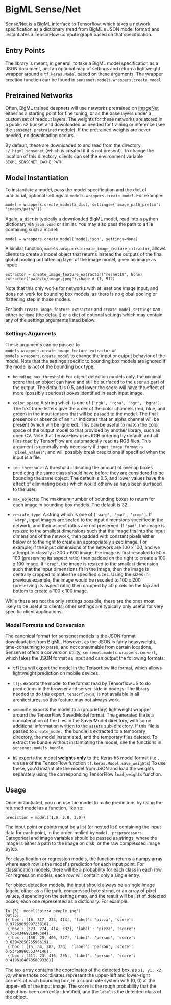 # BigML Sense/Net

Sense/Net is a BigML interface to Tensorflow, which takes a network
specification as a dictionary (read from BigML's JSON model format)
and instantiates a TensorFlow compute graph based on that
specification.

## Entry Points

The library is meant, in general, to take a BigML model specification
as a JSON document, and an optional map of settings and return a
lightweight wrapper around a `tf.keras.Model` based on these
arguments.  The wrapper creation function can be found in
`sensenet.models.wrappers.create_model`

## Pretrained Networks

Often, BigML trained deepnets will use networks pretrained on
[ImageNet](http://www.image-net.org/) either as a starting point for
fine tuning, or as the base layers under a custom set of readout
layers.  The weights for these networks are stored in a public s3
bucket and downloaded as needed for training or inference (see the
`sensenet.pretrained` module).  If the pretrained weights are never
needed, no downloading occurs.

By default, these are downloaded to and read from the directory
`~/.bigml_sensenet` (which is created if it is not present).  To
change the location of this directory, clients can set the environment
variable `BIGML_SENSENET_CACHE_PATH`.

## Model Instantiation

To instantiate a model, pass the model specification and the dict of
additional, optional settings to `models.wrappers.create_model`.  For
example:

```
model = wrappers.create_model(a_dict, settings={'image_path_prefix': 'images/path/'})
```

Again, `a_dict` is typically a downloaded BigML model, read into a
python dictionary via `json.load` or similar.  You may also pass the
path to a file containing such a model:

```
model = wrappers.create_model('model.json', settings=None)
```

A similar function, `models.wrappers.create_image_feature_extractor`,
allows clients to create a model object that returns instead the
outputs of the final global pooling or flattening layer of the image
model, given an image as input:

```
extractor = create_image_feature_extractor("resnet18", None)
extractor("path/to/image.jpeg").shape # (1, 512)
```

Note that this only works for networks with at least one image input,
and does not work for bounding box models, as there is no global
pooling or flattening step in those models.

For both `create_image_feature_extractor` and `create model`,
`settings` can either be `None` (the default) or a dict of optional
settings which may contain any of the settings arguments listed below.

### Settings Arguments

These arguments can be passed to
`models.wrappers.create_image_feature_extractor` or
`models.wrappers.create_model` to change the input or output behavior
of the model.  Note that the settings specific to bounding box models
are ignored if the model is not of the bounding box type.

- `bounding_box_threshold`: For object detection models only, the
  minimal score that an object can have and still be surfaced to the
  user as part of the output.  The default is 0.5, and lower the score
  will have the effect of more (possibly spurious) boxes identified in
  each input image.

- `color_space`: A string which is one of `['rgb', 'rgba', 'bgr',
  'bgra']`.  The first three letters give the order of the color
  channels (red, blue, and green) in the input tensors that will be
  passed to the model.  The final presence or absence of an `'a'`
  indicates that an alpha channel will be present (which will be
  ignored).  This can be useful to match the color space of the output
  model to that provided by another library, such as open CV.  Note
  that TensorFlow uses RGB ordering by default, and all files read by
  TensorFlow are automatically read as RGB files.  This argument is
  generally only necessary if `input_image_format` is
  `'pixel_values'`, and will possibly break predictions if specified
  when the input is a file.

- `iou_threshold`: A threshold indicating the amount of overlap boxes
  predicting the same class should have before they are considered to
  be bounding the same object.  The default is 0.5, and lower values
  have the effect of eliminating boxes which would otherwise have been
  surfaced to the user.

- `max_objects`: The maximum number of bounding boxes to return for
  each image in bounding box models.  The default is 32.

- `rescale_type`: A string which is one of `['warp', 'pad', 'crop']`.
  If `'warp'`, input images are scaled to the input dimensions
  specified in the network, and their aspect ratios are *not*
  preserved.  If `'pad'`, the image is resized to the smallest
  dimensions such that the image fits into the input dimensions of the
  network, then padded with constant pixels either below or to the
  right to create an appropriately sized image.  For example, if the
  input dimensions of the network are 100 x 100, and we attempt to
  classify a 300 x 600 image, the image is first rescaled to 50 x 100
  (preserving its aspect ratio) then padded on the right to create a
  100 x 100 image.  If `'crop'`, the image is resized to the smallest
  dimension such that the input dimensions fit in the image, then the
  image is centrally cropped to make the specified sizes.  Using the
  sizes in previous example, the image would be rescaled to 100 x 200
  (preserving its aspect ratio) then cropped by 50 pixels on the top
  and bottom to create a 100 x 100 image.

While these are not the only settings possible, these are the ones
most likely to be useful to clients; other settings are typically only
useful for very specific client applications.

### Model Formats and Conversion

The canonical format for sensenet models is the JSON format
downloadable from BigML.  However, as the JSON is fairly heavyweight,
time-consuming to parse, and not consumable from certain locations,
SenseNet offers a conversion utility,
`sensenet.models.wrappers.convert`, which takes the JSON format as
input and can output the following formats:

- `tflite` will export the model in the Tensorflow lite format, which
  allows lightweight prediction on mobile devices.

- `tfjs` exports the model to the format read by Tensorflow JS to do
  predictions in the browser and server-side in node.js. The library
  needed to do this export, `tensorflowjs`, is not available in all
  architectures, so this feature may not always work.

- `smbundle` exports the model to a (proprietary) lightweight wrapper
  around the TensorFlow SavedModel format.  The generated file is a
  concatenation of the files in the SavedModel directory, with some
  additional information written to the `assets` sub-directory.  If
  this file is passed to `create_model`, the bundle is extracted to a
  temporary directory, the model instantiated, and the temporary files
  deleted.  To extract the bundle without instantiating the model, see
  the functions in `sensenet.models.bundle`.

- `h5` exports the model **weights only** to the Keras h5 model format
  (i.e., via use of the TensorFlow function
  `tf.keras.Model.save_weights`) To use these, you'd instantiate the
  model from JSON and load the weights separately using the
  corresponding TensorFlow `load_weights` function.

## Usage

Once instantiated, you can use the model to make predictions by using
the returned model as a function, like so:

```
prediction = model([1.0, 2.0, 3.0])
```

The input point or points must be a list (or nested list) containing
the input data for each point, in the order implied by
`model._preprocessors`.  Categorical and image variables should be
passed as strings, where the image is either a path to the image on
disk, or the raw compressed image bytes.

For classification or regression models, the function returns a numpy
array where each row is the model's prediction for each input point.
For classification models, there will be a probability for each class
in each row.  For regression models, each row will contain only a
single entry.

For object detection models, the input should always be a single image
(again, either as a file path, compressed byte string, or an array of
pixel values, depending on the settings map, and the result will be
list of detected boxes, each one represented as a dictionary.  For
example:

```
In [5]: model('pizza_people.jpg')
Out[5]:
[{'box': [16, 317, 283, 414], 'label': 'pizza', 'score': 0.9726969599723816},
 {'box': [323, 274, 414, 332], 'label': 'pizza', 'score': 0.7364346981048584},
 {'box': [158, 29, 400, 327], 'label': 'person', 'score': 0.6204285025596619},
 {'box': [15, 34, 283, 336], 'label': 'person', 'score': 0.5346986055374146},
 {'box': [311, 23, 416, 255], 'label': 'person', 'score': 0.41961848735809326}]
```

The `box` array contains the coordinates of the detected box, as `x1,
y1, x2, y2`, where those coordinates represent the upper-left and
lower-right corners of each bounding box, in a coordinate system with
(0, 0) at the upper-left of the input image.  The `score` is the rough
probability that the object has been correctly identified, and the
`label` is the detected class of the object.

